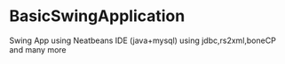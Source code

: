 # BasicSwingApplication
Swing App using Neatbeans IDE (java+mysql) using jdbc,rs2xml,boneCP and many more
